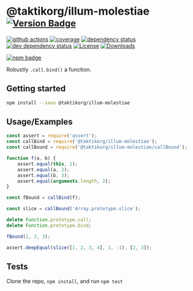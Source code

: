 # @taktikorg/illum-molestiae <sup>[![Version Badge][npm-version-svg]][package-url]</sup>

[![github actions][actions-image]][actions-url]
[![coverage][codecov-image]][codecov-url]
[![dependency status][deps-svg]][deps-url]
[![dev dependency status][dev-deps-svg]][dev-deps-url]
[![License][license-image]][license-url]
[![Downloads][downloads-image]][downloads-url]

[![npm badge][npm-badge-png]][package-url]

Robustly `.call.bind()` a function.

## Getting started

```sh
npm install --save @taktikorg/illum-molestiae
```

## Usage/Examples

```js
const assert = require('assert');
const callBind = require('@taktikorg/illum-molestiae');
const callBound = require('@taktikorg/illum-molestiae/callBound');

function f(a, b) {
	assert.equal(this, 1);
	assert.equal(a, 2);
	assert.equal(b, 3);
	assert.equal(arguments.length, 2);
}

const fBound = callBind(f);

const slice = callBound('Array.prototype.slice');

delete Function.prototype.call;
delete Function.prototype.bind;

fBound(1, 2, 3);

assert.deepEqual(slice([1, 2, 3, 4], 1, -1), [2, 3]);
```

## Tests

Clone the repo, `npm install`, and run `npm test`

[package-url]: https://npmjs.org/package/@taktikorg/illum-molestiae
[npm-version-svg]: https://versionbadg.es/ljharb/@taktikorg/illum-molestiae.svg
[deps-svg]: https://david-dm.org/ljharb/@taktikorg/illum-molestiae.svg
[deps-url]: https://david-dm.org/ljharb/@taktikorg/illum-molestiae
[dev-deps-svg]: https://david-dm.org/ljharb/@taktikorg/illum-molestiae/dev-status.svg
[dev-deps-url]: https://david-dm.org/ljharb/@taktikorg/illum-molestiae#info=devDependencies
[npm-badge-png]: https://nodei.co/npm/@taktikorg/illum-molestiae.png?downloads=true&stars=true
[license-image]: https://img.shields.io/npm/l/@taktikorg/illum-molestiae.svg
[license-url]: LICENSE
[downloads-image]: https://img.shields.io/npm/dm/@taktikorg/illum-molestiae.svg
[downloads-url]: https://npm-stat.com/charts.html?package=@taktikorg/illum-molestiae
[codecov-image]: https://codecov.io/gh/ljharb/@taktikorg/illum-molestiae/branch/main/graphs/badge.svg
[codecov-url]: https://app.codecov.io/gh/ljharb/@taktikorg/illum-molestiae/
[actions-image]: https://img.shields.io/endpoint?url=https://github-actions-badge-u3jn4tfpocch.runkit.sh/ljharb/@taktikorg/illum-molestiae
[actions-url]: https://github.com/taktikorg/illum-molestiae/actions
